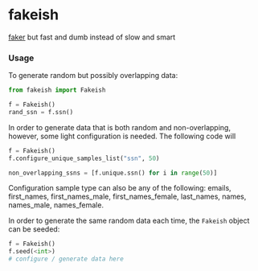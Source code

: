 # fakeish
[faker](https://github.com/joke2k/faker) but fast and dumb instead of slow and smart

### Usage

To generate random but possibly overlapping data:
```python
from fakeish import Fakeish

f = Fakeish()
rand_ssn = f.ssn()
```


In order to generate data that is both random and non-overlapping, however, some light configuration is needed. The 
following code will 

```python
f = Fakeish()
f.configure_unique_samples_list("ssn", 50)

non_overlapping_ssns = [f.unique.ssn() for i in range(50)]
```

Configuration sample type can also be any of the following: emails, first_names, first_names_male, first_names_female, 
last_names, names, names_male, names_female. 

In order to generate the same random data each time, the `Fakeish` object can be seeded:

```python
f = Fakeish()
f.seed(<int>)
# configure / generate data here
```